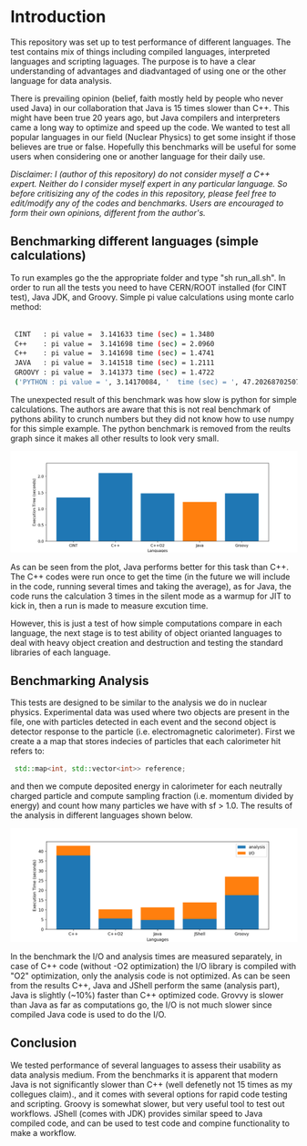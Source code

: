 # Introduction

This repository was set up to test performance of different
languages. The test contains mix of things including compiled
languages, interpreted languages and scripting laguages.
The purpose is to have a clear understanding of advantages
and diadvantaged of using one or the other language for data
analysis. 

There is prevailing opinion (belief, faith mostly held by people who never used Java) in our
collaboration that Java is 15 times slower than C++. This
might have been true 20 years ago, but Java compilers and
interpreters came a long way to optimize and speed up the code.
We wanted to test all popular languages in our field (Nuclear
Physics) to get some insight if those believes are true or false.
Hopefully this benchmarks will be useful for some users when considering one or another
language for their daily use.

*Disclaimer: I (author of this repository) do not consider myself a C++ expert.
Neither do I consider myself expert in any particular language. So before critisizing 
any of the codes in this repository, please feel free to edit/modify any of the
codes and benchmarks. Users are encouraged to form their own opinions, different from the author's.*

## Benchmarking different languages (simple calculations)

To run examples go the the appropriate folder and
type "sh run_all.sh". In order to run all the tests
you need to have CERN/ROOT installed (for CINT test),
Java JDK, and Groovy. 
Simple pi value calculations using monte carlo method:

```bash

 CINT   : pi value =  3.141633 time (sec) = 1.3480
 C++    : pi value =  3.141698 time (sec) = 2.0960
 C++    : pi value =  3.141698 time (sec) = 1.4741
 JAVA   : pi value =  3.141518 time (sec) = 1.2111
 GROOVY : pi value =  3.141373 time (sec) = 1.4722
 ('PYTHON : pi value = ', 3.14170084, '  time (sec) = ', 47.20268702507019)

```
The unexpected result of this benchmark was how slow is python for simple calculations.
The authors are aware that this is not real benchmark of pythons ability to crunch numbers
but they did not know how to use numpy for this simple example. The python benchmark is 
removed from the reults graph since it makes all other results to look very small.

![Benchmark for PI calculation](results/piBenchmarkResult.png?raw=true "PI Monte-Carlo Benchmark")

As can be seen from the plot, Java performs better for this task than C++. The C++ codes were run
once to get the time (in the future we will include in the code, running several times and
taking the average), as for Java, the code runs the calculation 3 times in the silent mode
as a warmup for JIT to kick in, then a run is made to measure excution time.

However, this is just a test of how simple computations compare in each language, the next stage
is to test ability of object orianted languages to deal with heavy object creation and destruction
and testing the standard libraries of each language.

## Benchmarking Analysis

This tests are designed to be similar to the analysis we do in nuclear physics. Experimental
data was used where two objects are present in the file, one with particles detected in each event
and the second object is detector response to the particle (i.e. electromagnetic calorimeter).
First we create a a map that stores indecies of particles that each calorimeter hit refers to:

```c++
 std::map<int, std::vector<int>> reference;
```

and then we compute deposited energy in calorimeter for each neutrally charged particle 
and compute sampling fraction (i.e. momentum divided by energy) and count how many particles
we have with sf > 1.0. The results of the analysis in different languages shown below.

![Benchmark for Analysis](results/anaBenchmarkResult.png?raw=true "Analysis Benchmark")

In the benchmark the I/O and analysis times are measured separately, in case of C++ code (without -O2
optimization) the I/O library is compiled with "O2" optimization, only the analysis code is not optimized.
As can be seen from the results C++, Java and JShell perform the same (analysis part), Java is slightly 
(~10%) faster than C++ optimized code. Grovvy is slower than Java as far as computations go, the I/O
is not much slower since compiled Java code is used to do the I/O.


## Conclusion

We tested performance of several languages to assess their usability as data analysis medium. From the
benchmarks it is apparent that modern Java is not significantly slower than C++ (well defenetly not 15 times as
my collegues claim)., and it comes with several options for rapid code testing and scripting. Groovy is somewhat 
slower, but very useful tool to test out workflows. JShell (comes with JDK) provides similar speed to Java 
compiled code, and can be used to test code and compine functionality to make a workflow.


